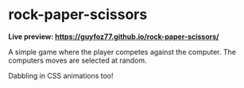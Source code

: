 # rock-paper-scissors

**Live preview: https://guyfoz77.github.io/rock-paper-scissors/**

A simple game where the player competes against the computer. The computers moves are selected at random.

Dabbling in CSS animations too!
